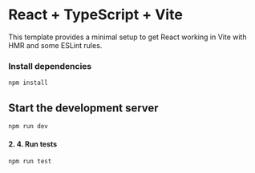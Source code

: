 # React + TypeScript + Vite

This template provides a minimal setup to get React working in Vite with HMR and some ESLint rules.

### Install dependencies

```bash
npm install
```

## Start the development server

```bash
npm run dev
```

#### 2. 4. Run tests

```bash
npm run test
```

